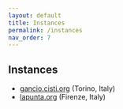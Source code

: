 ```yaml
---
layout: default
title: Instances
permalink: /instances
nav_order: 7
---
```


## Instances

- [gancio.cisti.org](https://gancio.cisti.org) (Torino, Italy)
- [lapunta.org](https://lapunta.org) (Firenze, Italy)
